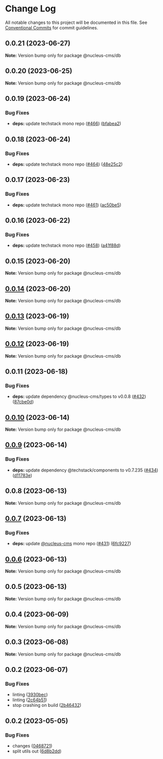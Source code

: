 # Change Log

All notable changes to this project will be documented in this file.
See [Conventional Commits](https://conventionalcommits.org) for commit guidelines.

## 0.0.21 (2023-06-27)

**Note:** Version bump only for package @nucleus-cms/db





## 0.0.20 (2023-06-25)

**Note:** Version bump only for package @nucleus-cms/db





## 0.0.19 (2023-06-24)


### Bug Fixes

* **deps:** update techstack mono repo ([#466](https://github.com/The-Code-Monkey/PaperCMS/issues/466)) ([bfabea2](https://github.com/The-Code-Monkey/PaperCMS/commit/bfabea26e76815be279154b31741ee1e52fed98b))





## 0.0.18 (2023-06-24)


### Bug Fixes

* **deps:** update techstack mono repo ([#464](https://github.com/The-Code-Monkey/PaperCMS/issues/464)) ([48e25c2](https://github.com/The-Code-Monkey/PaperCMS/commit/48e25c22ae4626a7ac708a0d038e0d59ba73ef79))





## 0.0.17 (2023-06-23)


### Bug Fixes

* **deps:** update techstack mono repo ([#461](https://github.com/The-Code-Monkey/PaperCMS/issues/461)) ([ac50be5](https://github.com/The-Code-Monkey/PaperCMS/commit/ac50be5c334959cd8810c42f3315e9e4974d91b4))





## 0.0.16 (2023-06-22)


### Bug Fixes

* **deps:** update techstack mono repo ([#458](https://github.com/The-Code-Monkey/PaperCMS/issues/458)) ([a41f88d](https://github.com/The-Code-Monkey/PaperCMS/commit/a41f88d6627f8123cf49b8920017aac5c9eee567))





## 0.0.15 (2023-06-20)

**Note:** Version bump only for package @nucleus-cms/db





## [0.0.14](https://github.com/The-Code-Monkey/PaperCMS/compare/@nucleus-cms/db@0.0.13...@nucleus-cms/db@0.0.14) (2023-06-20)

**Note:** Version bump only for package @nucleus-cms/db





## [0.0.13](https://github.com/The-Code-Monkey/PaperCMS/compare/@nucleus-cms/db@0.0.12...@nucleus-cms/db@0.0.13) (2023-06-19)

**Note:** Version bump only for package @nucleus-cms/db





## [0.0.12](https://github.com/The-Code-Monkey/PaperCMS/compare/@nucleus-cms/db@0.0.11...@nucleus-cms/db@0.0.12) (2023-06-19)

**Note:** Version bump only for package @nucleus-cms/db





## 0.0.11 (2023-06-18)


### Bug Fixes

* **deps:** update dependency @nucleus-cms/types to v0.0.8 ([#432](https://github.com/The-Code-Monkey/PaperCMS/issues/432)) ([87cbe0d](https://github.com/The-Code-Monkey/PaperCMS/commit/87cbe0d55a1ccae6d9cb866e0efa08d738404686))





## [0.0.10](https://github.com/The-Code-Monkey/PaperCMS/compare/@nucleus-cms/db@0.0.9...@nucleus-cms/db@0.0.10) (2023-06-14)

**Note:** Version bump only for package @nucleus-cms/db





## [0.0.9](https://github.com/The-Code-Monkey/PaperCMS/compare/@nucleus-cms/db@0.0.8...@nucleus-cms/db@0.0.9) (2023-06-14)


### Bug Fixes

* **deps:** update dependency @techstack/components to v0.7.235 ([#434](https://github.com/The-Code-Monkey/PaperCMS/issues/434)) ([d11783e](https://github.com/The-Code-Monkey/PaperCMS/commit/d11783e4bc28e19d4e968d3fd4ba4252716e1cb1))





## 0.0.8 (2023-06-13)

**Note:** Version bump only for package @nucleus-cms/db





## [0.0.7](https://github.com/The-Code-Monkey/PaperCMS/compare/@nucleus-cms/db@0.0.6...@nucleus-cms/db@0.0.7) (2023-06-13)


### Bug Fixes

* **deps:** update [@nucleus-cms](https://github.com/nucleus-cms) mono repo ([#431](https://github.com/The-Code-Monkey/PaperCMS/issues/431)) ([6fc9227](https://github.com/The-Code-Monkey/PaperCMS/commit/6fc92272984193289e72691a4b81e14e32939399))





## [0.0.6](https://github.com/The-Code-Monkey/PaperCMS/compare/@nucleus-cms/db@0.0.5...@nucleus-cms/db@0.0.6) (2023-06-13)

**Note:** Version bump only for package @nucleus-cms/db





## 0.0.5 (2023-06-13)

**Note:** Version bump only for package @nucleus-cms/db





## 0.0.4 (2023-06-09)

**Note:** Version bump only for package @nucleus-cms/db





## 0.0.3 (2023-06-08)

**Note:** Version bump only for package @nucleus-cms/db





## 0.0.2 (2023-06-07)


### Bug Fixes

* linting ([3930bec](https://github.com/The-Code-Monkey/PaperCMS/commit/3930bec497f0fee6346b9dd6d55176109e73cdbd))
* linting ([2c64b51](https://github.com/The-Code-Monkey/PaperCMS/commit/2c64b51ba241c4e5cfb6ebd0fb5d1752ea965919))
* stop crashing on build ([2b46432](https://github.com/The-Code-Monkey/PaperCMS/commit/2b464322e69565d32a54ff4ea41fb08fd5347d85))





## 0.0.2 (2023-05-05)


### Bug Fixes

* changes ([0468721](https://github.com/The-Code-Monkey/PaperCMS/commit/0468721b877d66478981c0271ec1ce238c5e9609))
* split utils out ([6d8b2dd](https://github.com/The-Code-Monkey/PaperCMS/commit/6d8b2dd0f1ece3c034fe3712b21a2f1879bd2bd7))
